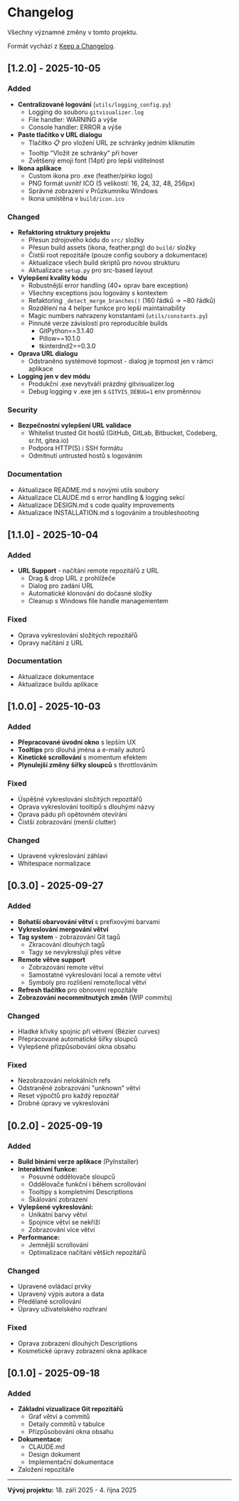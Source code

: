 # Changelog

Všechny významné změny v tomto projektu.

Formát vychází z [Keep a Changelog](https://keepachangelog.com/cs/1.0.0/).

## [1.2.0] - 2025-10-05

### Added

- **Centralizované logování** (`utils/logging_config.py`)
  - Logging do souboru `gitvisualizer.log`
  - File handler: WARNING a výše
  - Console handler: ERROR a výše
- **Paste tlačítko v URL dialogu**
  - Tlačítko 📋 pro vložení URL ze schránky jedním kliknutím
  - Tooltip "Vložit ze schránky" při hover
  - Zvětšený emoji font (14pt) pro lepší viditelnost
- **Ikona aplikace**
  - Custom ikona pro .exe (feather/pírko logo)
  - PNG formát uvnitř ICO (5 velikostí: 16, 24, 32, 48, 256px)
  - Správné zobrazení v Průzkumníku Windows
  - Ikona umístěna v `build/icon.ico`

### Changed

- **Refaktoring struktury projektu**
  - Přesun zdrojového kódu do `src/` složky
  - Přesun build assets (ikona, feather.png) do `build/` složky
  - Čistší root repozitáře (pouze config soubory a dokumentace)
  - Aktualizace všech build skriptů pro novou strukturu
  - Aktualizace `setup.py` pro src-based layout
- **Vylepšení kvality kódu**
  - Robustnější error handling (40+ oprav bare exception)
  - Všechny exceptions jsou logovány s kontextem
  - Refaktoring `_detect_merge_branches()` (160 řádků → ~80 řádků)
  - Rozdělení na 4 helper funkce pro lepší maintainability
  - Magic numbers nahrazeny konstantami (`utils/constants.py`)
  - Pinnuté verze závislostí pro reproducible builds
    - GitPython==3.1.40
    - Pillow==10.1.0
    - tkinterdnd2==0.3.0
- **Oprava URL dialogu**
  - Odstraněno systémové topmost - dialog je topmost jen v rámci aplikace
- **Logging jen v dev módu**
  - Produkční .exe nevytváří prázdný gitvisualizer.log
  - Debug logging v .exe jen s `GITVIS_DEBUG=1` env proměnnou

### Security

- **Bezpečnostní vylepšení URL validace**
  - Whitelist trusted Git hostů (GitHub, GitLab, Bitbucket, Codeberg, sr.ht, gitea.io)
  - Podpora HTTP(S) i SSH formátu
  - Odmítnutí untrusted hostů s logováním

### Documentation

- Aktualizace README.md s novými utils soubory
- Aktualizace CLAUDE.md s error handling & logging sekcí
- Aktualizace DESIGN.md s code quality improvements
- Aktualizace INSTALLATION.md s logováním a troubleshooting

## [1.1.0] - 2025-10-04

### Added

- **URL Support** - načítání remote repozitářů z URL
  - Drag & drop URL z prohlížeče
  - Dialog pro zadání URL
  - Automatické klonování do dočasné složky
  - Cleanup s Windows file handle managementem

### Fixed

- Oprava vykreslování složitých repozitářů
- Opravy načítání z URL

### Documentation

- Aktualizace dokumentace
- Aktualizace buildu aplikace

## [1.0.0] - 2025-10-03

### Added

- **Přepracované úvodní okno** s lepším UX
- **Tooltips** pro dlouhá jména a e-maily autorů
- **Kinetické scrollování** s momentum efektem
- **Plynulejší změny šířky sloupců** s throttlováním

### Fixed

- Úspěšné vykreslování složitých repozitářů
- Oprava vykreslování tooltipů s dlouhými názvy
- Oprava pádu při opětovném otevírání
- Čistší zobrazování (menší clutter)

### Changed

- Upravené vykreslování záhlaví
- Whitespace normalizace

## [0.3.0] - 2025-09-27

### Added

- **Bohatší obarvování větví** s prefixovými barvami
- **Vykreslování mergování větví**
- **Tag system** - zobrazování Git tagů
  - Zkracování dlouhých tagů
  - Tagy se nevykreslují přes větve
- **Remote větve support**
  - Zobrazování remote větví
  - Samostatné vykreslování local a remote větví
  - Symboly pro rozlišení remote/local větví
- **Refresh tlačítko** pro obnovení repozitáře
- **Zobrazování necommitnutých změn** (WIP commits)

### Changed

- Hladké křivky spojnic při větvení (Bézier curves)
- Přepracované automatické šířky sloupců
- Vylepšené přizpůsobování okna obsahu

### Fixed

- Nezobrazování nelokálních refs
- Odstraněné zobrazování "unknown" větví
- Reset výpočtů pro každý repozitář
- Drobné úpravy ve vykreslování

## [0.2.0] - 2025-09-19

### Added

- **Build binární verze aplikace** (PyInstaller)
- **Interaktivní funkce:**
  - Posuvné oddělovače sloupců
  - Oddělovače funkční i během scrollování
  - Tooltipy s kompletními Descriptions
  - Škálování zobrazení
- **Vylepšené vykreslování:**
  - Unikátní barvy větví
  - Spojnice větví se nekříží
  - Zobrazování více větví
- **Performance:**
  - Jemnější scrollování
  - Optimalizace načítání větších repozitářů

### Changed

- Upravené ovládací prvky
- Upravený výpis autora a data
- Předělané scrollování
- Úpravy uživatelského rozhraní

### Fixed

- Oprava zobrazení dlouhých Descriptions
- Kosmetické úpravy zobrazení okna aplikace

## [0.1.0] - 2025-09-18

### Added

- **Základní vizualizace Git repozitářů**
  - Graf větví a commitů
  - Detaily commitů v tabulce
  - Přizpůsobování okna obsahu
- **Dokumentace:**
  - CLAUDE.md
  - Design dokument
  - Implementační dokumentace
- Založení repozitáře

---

**Vývoj projektu:** 18. září 2025 - 4. října 2025
